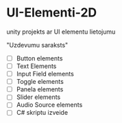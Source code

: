 # UI-Elementi-2D
unity projekts ar UI elementu lietojumu

"Uzdevumu saraksts"
- [ ] Button elements
- [ ] Text Elements
- [ ] Input Field elements
- [ ] Toggle elements
- [ ] Panela elements
- [ ] Slider elements
- [ ] Audio Source elements
- [ ]  C# skriptu izveide
